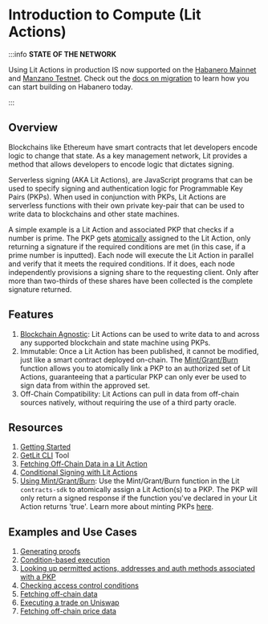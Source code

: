 # Introduction to Compute (Lit Actions)

:::info
**STATE OF THE NETWORK**

Using Lit Actions in production IS now supported on the [Habanero Mainnet](../../network/networks/mainnet) and [Manzano Testnet](../../network/networks/testnet). Check out the [docs on migration](../../network/migration-guide) to learn how you can start building on Habanero today. 

:::

## Overview

Blockchains like Ethereum have smart contracts that let developers encode logic to change that state. As a key management network, Lit provides a method that allows developers to encode logic that dictates signing.

Serverless signing (AKA Lit Actions), are JavaScript programs that can be used to specify signing and authentication logic for Programmable Key Pairs (PKPs). When used in conjunction with PKPs, Lit Actions are serverless functions with their own private key-pair that can be used to write data to blockchains and other state machines.

A simple example is a Lit Action and associated PKP that checks if a number is prime. The PKP gets [atomically](https://github.com/LIT-Protocol/js-sdk/blob/70a041a97b56ba1a75724ba2cd56952b622e8a7f/packages/contracts-sdk/src/abis/PKPNFT.ts#L376) assigned to the Lit Action, only returning a signature if the required conditions are met (in this case, if a prime number is inputted). Each node will execute the Lit Action in parallel and verify that it meets the required conditions. If it does, each node independently provisions a signing share to the requesting client. Only after more than two-thirds of these shares have been collected is  the complete signature returned.

## Features

1. [Blockchain Agnostic](../../resources/supported-chains.md): Lit Actions can be used to write data to and across any supported blockchain and state machine using PKPs.
2. Immutable: Once a Lit Action has been published, it cannot be modified, just like a smart contract deployed on-chain. The [Mint/Grant/Burn](https://github.com/LIT-Protocol/js-sdk/blob/70a041a97b56ba1a75724ba2cd56952b622e8a7f/packages/contracts-sdk/src/abis/PKPNFT.ts#L376) function allows you to atomically link a PKP to an authorized set of Lit Actions, guaranteeing that a particular PKP can only ever be used to sign data from within the approved set.
3. Off-Chain Compatibility: Lit Actions can pull in data from off-chain sources natively, without requiring the use of a third party oracle.

## Resources

1. [Getting Started](../serverless-signing/quick-start.md)
2. [GetLit CLI](https://developer.litprotocol.com/v3/tools/getlit-cli) Tool
3. [Fetching Off-Chain Data in a Lit Action](../serverless-signing/fetch.md)
4. [Conditional Signing with Lit Actions](../serverless-signing/conditional-signing.md)
5. [Using Mint/Grant/Burn](https://github.com/LIT-Protocol/js-sdk/blob/70a041a97b56ba1a75724ba2cd56952b622e8a7f/packages/contracts-sdk/src/abis/PKPNFT.ts#L376): Use the Mint/Grant/Burn function in the Lit `contracts-sdk` to atomically assign a Lit Action(s) to a PKP. The PKP will only return a signed response if the function you've declared in your Lit Action returns 'true'. Learn more about minting PKPs [here](../wallets/minting.md).


## Examples and Use Cases

1. [Generating proofs](../serverless-signing/conditional-signing)
2. [Condition-based execution](../../tools/event-listener)
3. [Looking up permitted actions, addresses and auth methods associated with a PKP](../wallets/auth-methods/#example-setting-auth-context-with-lit-actions)
4. [Checking access control conditions](../access-control/lit-action-conditions)
5. [Fetching off-chain data](../serverless-signing/fetch)
6. [Executing a trade on Uniswap](https://github.com/LIT-Protocol/lit-apps/blob/master/packages/lit-actions/src/to-be-converted/wip-swap.action.mjs?ref=spark.litprotocol.com)
7. [Fetching off-chain price data](https://spark.litprotocol.com/automated-portfolio-rebalancing-uniswap/#how-it-works)
